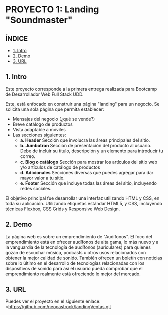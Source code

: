 # PROYECTO 1: Landing "Soundmaster"

## **ÍNDICE**

* [1. Intro](#1-intro)
* [2. Demo ](#2-demo)
* [3. URL](#3-url)

## 1. Intro

Este proyecto corresponde a la primera entrega realizada para Bootcamp de Desarrollador Web Full Stack UDD.

Este, está enfocado en construir una página "landing" para un negocio. Se solicita una sola página que permita establecer:

- Mensajes del negocio (¿qué se vende?)
- Breve catálogo de productos
- Vista adaptable a móviles
- Las secciones siguientes:
  - **a. Header**
    Sección que involucra las áreas principales del sitio.
  - **b. Jumbotron**
    Sección de presentación del producto al usuario. Debe de incluir su título, descripción y un elemento para introducir tu correo.
  - **c. Blog o catálogo**
    Sección para mostrar los artículos del sitio web y/o artículos de catálogo de productos
  - **d. Adicionales**
    Secciones diversas que puedes agregar para dar mayor valor a tu sitio.
  - **e. Footer**
    Sección que incluye todas las áreas del sitio, incluyendo redes sociales.

El objetivo principal fue desarrollar una interfaz utilizando HTML y CSS, en toda su aplicación. Utilizando etiquetas estándar HTML5,
y CSS, incluyendo técnicas Flexbox, CSS Grids y Responsive Web Design.


## 2. Demo

La página web es sobre un emprendimiento de "Audífonos". El foco del emprendimiento está en ofrecer audífonos de alta gama, lo más nuevo y a la vanguardia de la tecnología de audífonos (auriculares) para quienes gozan de escuchar música, podcasts u otros usos relacionados con obtener la mejor calidad de sonido. También ofrecen un boletín con noticias sobre lo último en el desarrollo de tecnologías relacionadas con los dispositivos de sonido para así el usuario pueda comprobar que el emprendimiento realmente está ofreciendo lo mejor del mercado. 

## 3. URL
Puedes ver el proyecto en el siguiente enlace: <https://github.com/neocastrock/landingVentas.git

